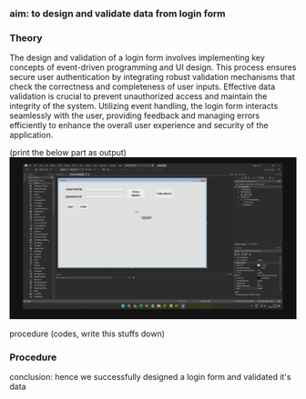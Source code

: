 ### aim: to design and validate data from login form

### Theory

The design and validation of a login form involves implementing key concepts of event-driven programming and UI design. This process ensures secure user authentication by integrating robust validation mechanisms that check the correctness and completeness of user inputs. Effective data validation is crucial to prevent unauthorized access and maintain the integrity of the system. Utilizing event handling, the login form interacts seamlessly with the user, providing feedback and managing errors efficiently to enhance the overall user experience and security of the application.


(print the below part as output)
![image](.attachments/de4c2d54c6cd68a8385ad23c243a26754d28ecb3.jpg)

procedure (codes, write this stuffs down)
### Procedure



conclusion: hence we  successfully designed a login form and validated it's data